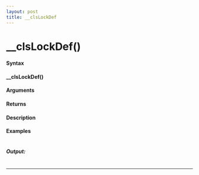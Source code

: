 ```yaml
---
layout: post
title: __clsLockDef
---
```


# __clsLockDef()


#### Syntax

#### __clsLockDef()

#### Arguments

#### Returns

#### Description

#### Examples

```

```

##### Output:

```

```

---